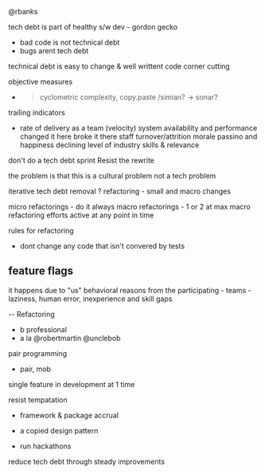 @rbanks


tech debt is part of healthy s/w dev - gordon gecko 


- bad code is not technical debt
- bugs arent tech debt


technical debt is easy to change & well writtent code
corner cutting 




objective measures
- > cyclometric complexity, copy.paste /simian?
 -> sonar?

 trailing indicators
 - rate of delivery as a team (velocity)
 system availability and performance
 changed it here broke it there
 staff turnover/attrition
 morale passino and happiness
 declining level of industry skills & relevance

 don't do a tech debt sprint
 Resist the rewrite


 the problem is that this is a cultural problem not a tech problem

 iterative tech debt removal
 ?
 refactoring - small and macro changes

micro refactorings - do it always
macro refactorings - 1 or 2 at max macro refactoring efforts active at any point in time

rules for refactoring
- dont change any code that isn't convered by tests


feature flags
- 



it happens due to "us" behavioral reasons from the participating - teams - 
laziness, human error, inexperience and skill gaps


-- Refactoring 
- b professional
- a la @robertmartin @unclebob

pair programming
 - pair, mob

single feature in development at 1 time

resist tempatation
 - framework & package accrual
 - a copied design pattern

 - run hackathons


reduce tech debt through steady improvements
